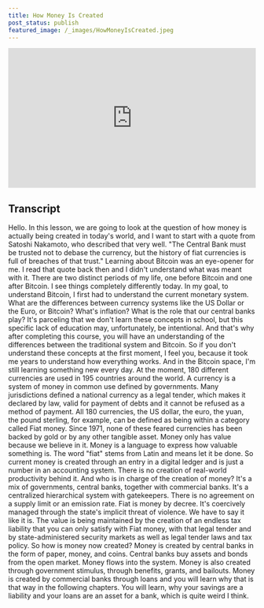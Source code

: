 ```yaml
---
title: How Money Is Created 
post_status: publish
featured_image: /_images/HowMoneyIsCreated.jpeg
---
```


<div style="padding:56.25% 0 0 0;position:relative;"><iframe src="https://player.vimeo.com/video/845524235?badge=0&amp;autopause=0&amp;player_id=0&amp;app_id=58479" frameborder="0" allow="autoplay; fullscreen; picture-in-picture" allowfullscreen style="position:absolute;top:0;left:0;width:100%;height:100%;" title="005 How Money Is Created"></iframe></div>

<div style="margin-bottom:30px;"></div>

## Transcript

Hello. In this lesson, we are going to look at the question of how money is actually being created in today's world, and I want to start with a quote from Satoshi Nakamoto, who described that very well. "The Central Bank must be trusted not to debase the currency, but the history of fiat currencies is full of breaches of that trust." Learning about Bitcoin was an eye-opener for me. I read that quote back then and I didn't understand what was meant with it. There are two distinct periods of my life, one before Bitcoin and one after Bitcoin. I see things completely differently today. In my goal, to understand Bitcoin, I first had to understand the current monetary system. What are the differences between currency systems like the US Dollar or the Euro, or Bitcoin? What's inflation? What is the role that our central banks play? It's parceling that we don't learn these concepts in school, but this specific lack of education may, unfortunately, be intentional. And that's why after completing this course, you will have an understanding of the differences between the traditional system and Bitcoin. So if you don't understand these concepts at the first moment, I feel you, because it took me years to understand how everything works. And in the Bitcoin space, I'm still learning something new every day. At the moment, 180 different currencies are used in 195 countries around the world. A currency is a system of money in common use defined by governments. Many jurisdictions defined a national currency as a legal tender, which makes it declared by law, valid for payment of debts and it cannot be refused as a method of payment. All 180 currencies, the US dollar, the euro, the yuan, the pound sterling, for example, can be defined as being within a category called Fiat money. Since 1971, none of these feared currencies has been backed by gold or by any other tangible asset. Money only has value because we believe in it. Money is a language to express how valuable something is. The word "fiat" stems from Latin and means let it be done. So current money is created through an entry in a digital ledger and is just a number in an accounting system. There is no creation of real-world productivity behind it. And who is in charge of the creation of money? It's a mix of governments, central banks, together with commercial banks. It's a centralized hierarchical system with gatekeepers. There is no agreement on a supply limit or an emission rate. Fiat is money by decree. It's coercively managed through the state's implicit threat of violence. We have to say it like it is. The value is being maintained by the creation of an endless tax liability that you can only satisfy with Fiat money, with that legal tender and by state-administered security markets as well as legal tender laws and tax policy. So how is money now created? Money is created by central banks in the form of paper, money, and coins. Central banks buy assets and bonds from the open market. Money flows into the system. Money is also created through government stimulus, through benefits, grants, and bailouts. Money is created by commercial banks through loans and you will learn why that is that way in the following chapters. You will learn, why your savings are a liability and your loans are an asset for a bank, which is quite weird I think.
